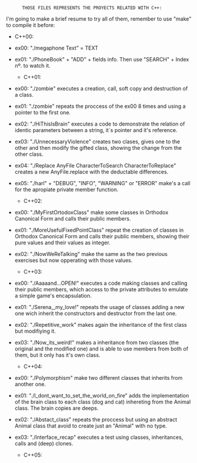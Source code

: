           THOSE FILES REPRESENTS THE PROYECTS RELATED WITH C++:

I'm going to make a brief resume to try all of them, remember to use "make" to compile it before:


  * C++00:
  
- ex00: "./megaphone Text" = TEXT
- ex01: "./PhoneBook" + "ADD" + fields info. Then use "SEARCH" + Index nº. to watch it.

  * C++01:

 - ex00: "./zombie" executes a creation, call, soft copy and destruction of a class.
 - ex01: "./zombie" repeats the proccess of the ex00 8 times and using a pointer to the first one.
 - ex02: "./HiThisIsBrain" executes a code to demonstrate the relation of identic parameters between a string, it´s pointer and it's reference.
 - ex03: "./UnnecessaryViolence" creates two clases, gives one to the other and then modify the gifted class, showing the change from the other class.
 - ex04: "./Replace AnyFile CharacterToSearch CharacterToReplace" creates a new AnyFile.replace with the deductable differences.
 - ex05: "./harl" + "DEBUG", "INFO", "WARNING" or "ERROR" make's a call for the apropiate private member function.

   * C++02:
  
- ex00: "./MyFirstOrtodoxClass" make some classes in Orthodox Canonical Form and calls their public members.
- ex01: "./MoreUsefulFixedPointClass" repeat the creation of classes in Orthodox Canonical Form and calls their public members, showing their pure values and their values as integer.
- ex02: "./NowWeReTalking" make the same as the two previous exercises but now opperating with those values.

   * C++03:

- ex00: "./Aaaaand...OPEN\!" executes a code making classes and calling their public members, which access to the private attributes to emulate a simple game's encapsulation.
- ex01: "./Serena,_my_love\!" repeats the usage of classes adding a new one wich inherit the constructors and destructor from the last one.
- ex02: "./Repetitive_work" makes again the inheritance of the first class but modifiying it.
- ex03: "./Now_its_weird\!" makes a inheritance from two classes (the original and the modified one) and is able to use members from both of them, but it only has it's own class.

  * C++04:
 
- ex00: "./Polymorphism" make two different classes that inherits from another one.
- ex01: "./I_dont_want_to_set_the_world_on_fire" adds the implementation of the brain class to each class (dog and cat) inhereting from the Animal class. The brain copies are deeps.
- ex02: "./Abstact_class" repeats the proccess but using an abstract Animal class that avoid to create just an "Animal" with no type.
- ex03: "./Interface_recap" executes a test using classes, inheritances, calls and (deep) clones.

  * C++05:
 
  
   
